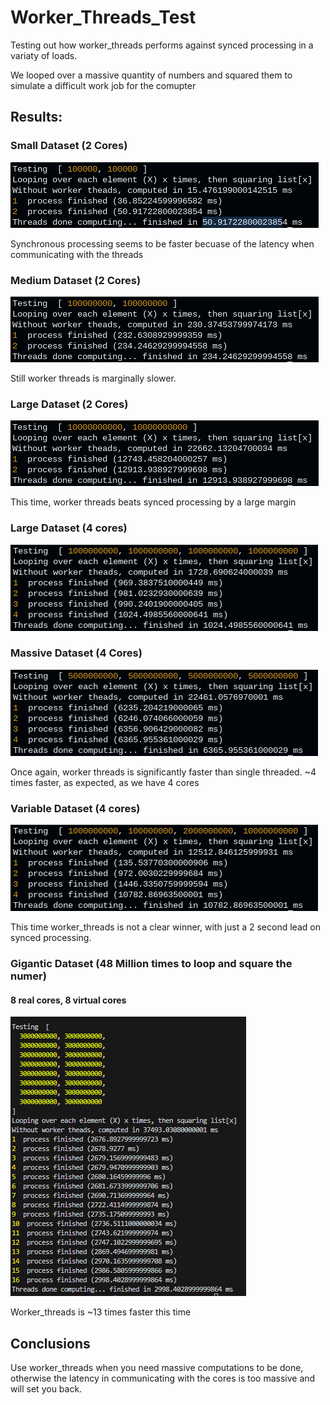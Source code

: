 # Worker_Threads_Test

Testing out how worker_threads performs against synced processing in a variaty of loads.


We looped over a massive quantity of numbers and squared them to simulate a difficult work job for the comupter

## Results:
### Small Dataset (2 Cores)
![Alt text](image.png)

Synchronous processing seems to be faster becuase of the latency when communicating with the threads 

### Medium Dataset (2 Cores)
![Alt text](image-1.png)

Still worker threads is marginally slower.


### Large Dataset (2 Cores)
![Alt text](image-2.png)

This time, worker threads beats synced processing by a large margin


### Large Dataset (4 cores)
![Alt text](image-3.png)

### Massive Dataset (4 Cores)
![Alt text](image-4.png)

Once again, worker threads is significantly faster than single threaded.  ~4 times faster, as expected, as we have 4 cores


### Variable Dataset (4 cores)
![Alt text](image-5.png)

This time worker_threads is not a clear winner, with just a 2 second lead on synced processing.

### Gigantic Dataset (48 Million times to loop and square the numer)
#### 8 real cores, 8 virtual cores


![Alt text](image-6.png)

Worker_threads is ~13 times faster this time

## Conclusions
Use worker_threads when you need massive computations to be done, otherwise the latency in communicating with the cores is too massive and will set you back.